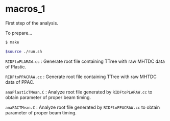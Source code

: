 # macros_1 #
First step of the analysis.

To prepare...

```bash
$ make

$source ./run.sh
```

`RIDFtoPLARAW.cc` : Generate root file containing TTree with raw MHTDC data of Plastic.

`RIDFtoPPACRAW.cc` : Generate root file containing TTree with raw MHTDC data of PPAC.

`anaPlasticTMean.C` : Analyze root file generated by `RIDFtoPLARAW.cc` to obtain parameter of proper beam timing.

`anaPACTMean.C` : Analyze root file generated by `RIDFtoPPACRAW.cc` to obtain parameter of proper beam timing.
